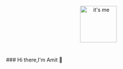 <p align="center">
<img src="https://github.com/amitsing8576/amitsing8576/assets/134639939/63263f95-d213-4450-963b-1ce76119abe0" alt="it's me" width="100">
</p>
<h1 align="center"></h1>
### Hi there,I'm Amit 👋

<!--
**amitsing8576/amitsing8576** is a ✨ _special_ ✨ repository because its `README.md` (this file) appears on your GitHub profile.

Here are some ideas to get you started:

- 🔭 I’m currently working on ...
- 🌱 I’m currently learning ...
- 👯 I’m looking to collaborate on ...
- 🤔 I’m looking for help with ...
- 💬 Ask me about ...
- 📫 How to reach me: ...
- 😄 Pronouns: ...
- ⚡ Fun fact: ...
-->
